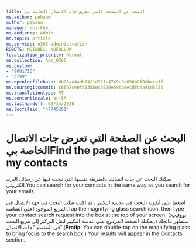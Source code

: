```yaml
---
title: البحث عن الصفحة التي تعرض جات الاتصال الخاصة بي
ms.author: pebaum
author: pebaum
manager: mnirkhe
ms.audience: Admin
ms.topic: article
ms.service: o365-administration
ROBOTS: NOINDEX, NOFOLLOW
localization_priority: Normal
ms.collection: Adm_O365
ms.custom:
- "9001715"
- "3799"
ms.openlocfilehash: 4b25ae4adb7411d721c4749e9e696b2f0dbcca1f
ms.sourcegitcommit: c6692ce0fa1358ec3529e59ca0ecdfdea4cdc759
ms.translationtype: MT
ms.contentlocale: ar-SA
ms.lasthandoff: 09/14/2020
ms.locfileid: "47745261"
---
```

# <a name="find-the-page-that-shows-my-contacts"></a><span data-ttu-id="4e948-102">البحث عن الصفحة التي تعرض جات الاتصال الخاصة بي</span><span class="sxs-lookup"><span data-stu-id="4e948-102">Find the page that shows my contacts</span></span>

<span data-ttu-id="4e948-103">يمكنك البحث عن جات اتصالك بالطريقة نفسها التي تبحث فيها عن رسائل البريد الكتروني.</span><span class="sxs-lookup"><span data-stu-id="4e948-103">You can search for your contacts in the same way as you search for your emails.</span></span>
 
<span data-ttu-id="4e948-104">اضغط علي أيقونه البحث في عدسه التكبير ، ثم اكتب طلب البحث في جهة الاتصال في المربع الموجود اعلي الشاشة.</span><span class="sxs-lookup"><span data-stu-id="4e948-104">Tap the magnifying glass search icon, then type your contact search request into the box at the top of your screen.</span></span> <span data-ttu-id="4e948-105">(**بروتيب**: يمكنك الضغط المزدوج علي عدسه التكبير لنقل التركيز إلى مربع البحث.) ستظهر نتائجك في المقطع "جات الاتصال".</span><span class="sxs-lookup"><span data-stu-id="4e948-105">(**Protip**: You can double-tap on the magnifying glass to bring focus to the search box.) Your results will appear in the Contacts section.</span></span>
